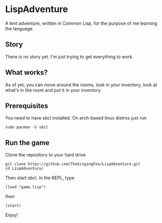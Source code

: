 # LispAdventure
A text adventure, written in Common Lisp, for the purpose of me learning the language.

## Story
There is no story yet. I'm just trying to get everything to work.

## What works?
As of yet, you can move around the rooms, look in your inventory, look at what's in the room and put it in your inventory.

## Prerequisites

You need to have sbcl installed. 
On arch-based linux distros just run

	sudo pacman -S sbcl

## Run the game
Clone the repository to your hard drive

	git clone https://github.com/TheSingingFox/LispAdventure.git
	cd LispAdventure/

Then start sbcl. In the REPL, type

	(load "game.lisp")

then 

	(start)

Enjoy!
